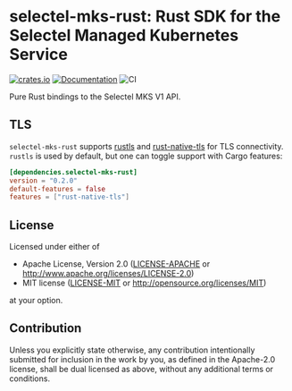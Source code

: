 # selectel-mks-rust: Rust SDK for the Selectel Managed Kubernetes Service

[![crates.io](https://img.shields.io/crates/v/selectel-mks.svg)](https://crates.io/crates/selectel-mks)
[![Documentation](https://docs.rs/selectel-mks/badge.svg)](https://docs.rs/selectel-mks)
![CI](https://github.com/ozerovandrei/selectel-mks-rust/workflows/CI/badge.svg?branch=master)

Pure Rust bindings to the Selectel MKS V1 API.

## TLS

`selectel-mks-rust` supports [rustls] and [rust-native-tls] for TLS connectivity.
`rustls` is used by default, but one can toggle support with Cargo features:

```toml
[dependencies.selectel-mks-rust]
version = "0.2.0"
default-features = false
features = ["rust-native-tls"]
```

[rustls]: https://github.com/ctz/rustls
[rust-native-tls]: https://github.com/sfackler/rust-native-tls

## License

Licensed under either of

 * Apache License, Version 2.0
   ([LICENSE-APACHE](LICENSE-APACHE) or http://www.apache.org/licenses/LICENSE-2.0)
 * MIT license
   ([LICENSE-MIT](LICENSE-MIT) or http://opensource.org/licenses/MIT)

at your option.

## Contribution

Unless you explicitly state otherwise, any contribution intentionally submitted
for inclusion in the work by you, as defined in the Apache-2.0 license, shall be
dual licensed as above, without any additional terms or conditions.